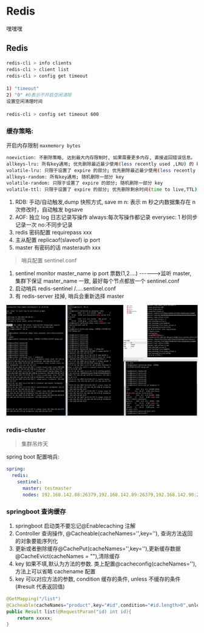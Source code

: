 # Redis

嘿嘿嘿

## Redis

```bash
redis-cli > info clients
redis-cli > client list
redis-cli > config get timeout

1) "timeout"
2) "0" #0表示不开启空闲清除
设置空闲清理时间

redis-cli > config set timeout 600
```

### 缓存策略:

开启内存限制 `maxmemory bytes`

```bash
noeviction: 不删除策略, 达到最大内存限制时, 如果需要更多内存, 直接返回错误信息。
allkeys-lru: 所有key通用; 优先删除最近最少使用(less recently used ,LRU) 的 key
volatile-lru: 只限于设置了 expire 的部分; 优先删除最近最少使用(less recently used ,LRU) 的 key
allkeys-random: 所有key通用; 随机删除一部分 key
volatile-random: 只限于设置了 expire 的部分; 随机删除一部分 key
volatile-ttl: 只限于设置了 expire 的部分; 优先删除剩余时间(time to live,TTL) 短的key
```

1. RDB: 手动/自动触发,dump 快照方式, save m n: 表示 m 秒之内数据集存在 n 次修改时，自动触发 bgsave
2. AOF: 独立 log 日志记录写操作 always:每次写操作都记录 everysec: 1 秒同步记录一次 no:不同步记录
3. redis 密码配置 requirepass xxx
4. 主从配置 replicaof(slaveof) ip port
5. master 有密码的话 masterauth xxx

> 哨兵配置 sentinel.conf

1. sentinel monitor master_name ip port 票数(1,2....) ------>监听 master, 集群下保证 master_name 一致, 最好每个节点都放一个 sentinel.conf
2. 启动哨兵 redis-sentinel /.....sentinel.conf
3. 有 redis-server 挂掉, 哨兵会重新选择 master

![redis](./imgs/redis.png)

### redis-cluster

> 集群吊炸天

spring boot 配置哨兵:

```yml
spring:
  redis:
    sentinel:
      master: testmaster
      nodes: 192.168.142.88:26379,192.168.142.89:26379,192.168.142.90:26379
```

### springboot 查询缓存

1. springboot 启动类不要忘记@Enablecaching 注解
2. Controller 查询操作, @Cacheable(cacheNames='',key=''), 查询方法返回的对象要能序列化
3. 更新或者删除缓存@CachePut(cacheNames='',key=''),更新缓存数据
   @CacheEvict(cacheNames = ""),清除缓存
4. key 如果不填,默认为方法的参数. 类上配置@cacheconfig(cacheNames=''),方法上可以省略 cachename 配置
5. key 可以对应方法的参数, condition 缓存的条件, unless 不缓存的条件(#result 代表返回值)

```java
@GetMapping("/list")
@Cacheable(cacheNames="product",key="#id",condition="#id.length>0",unless="#result.getCode()!=200")
public Result list(@RequestParam("id) int id){
    return xxxxx;
}
```
